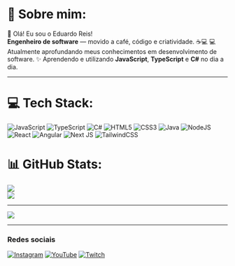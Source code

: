 # 💫 Sobre mim:
👋 Olá! Eu sou o Eduardo Reis!  
**Engenheiro de software** — movido a café, código e criatividade. ☕💻
💻Atualmente aprofundando meus conhecimentos em desenvolvimento de software.
✨ Aprendendo e utilizando **JavaScript**, **TypeScript** e **C#** no dia a dia.

---

# 💻 Tech Stack:
![JavaScript](https://img.shields.io/badge/javascript-%23323330.svg?style=for-the-badge&logo=javascript&logoColor=%23F7DF1E)
![TypeScript](https://img.shields.io/badge/typescript-%23007ACC.svg?style=for-the-badge&logo=typescript&logoColor=white)
![C#](https://img.shields.io/badge/c%23-%23239120.svg?style=for-the-badge&logo=csharp&logoColor=white)
![HTML5](https://img.shields.io/badge/html5-%23E34F26.svg?style=for-the-badge&logo=html5&logoColor=white)
![CSS3](https://img.shields.io/badge/css3-%231572B6.svg?style=for-the-badge&logo=css3&logoColor=white)
![Java](https://img.shields.io/badge/java-%23ED8B00.svg?style=for-the-badge&logo=openjdk&logoColor=white)
![NodeJS](https://img.shields.io/badge/node.js-6DA55F?style=for-the-badge&logo=node.js&logoColor=white)
![React](https://img.shields.io/badge/react-%2320232a.svg?style=for-the-badge&logo=react&logoColor=%2361DAFB)
![Angular](https://img.shields.io/badge/angular-%23DD0031.svg?style=for-the-badge&logo=angular&logoColor=white)
![Next JS](https://img.shields.io/badge/Next-black?style=for-the-badge&logo=next.js&logoColor=white)
![TailwindCSS](https://img.shields.io/badge/tailwindcss-%2338B2AC.svg?style=for-the-badge&logo=tailwind-css&logoColor=white)


# 📊 GitHub Stats:
![](https://github-readme-streak-stats.herokuapp.com/?user=Edwardd-Dev&theme=dark&hide_border=true)<br/>
![](https://github-readme-stats.vercel.app/api/top-langs/?username=Edwardd-Dev&theme=dark&hide_border=true&layout=compact)

---

[![](https://visitcount.itsvg.in/api?id=Edwardd-Dev&icon=0&color=4)](https://visitcount.itsvg.in)

---

### Redes sociais
[![Instagram](https://img.shields.io/badge/Instagram-E4405F?style=for-the-badge&logo=instagram&logoColor=white)](https://www.instagram.com/edwaardd7/?igsh=Nml2eG9udHk2Mjg4#)
[![YouTube](https://img.shields.io/badge/YouTube-FF0000?style=for-the-badge&logo=youtube&logoColor=white)](https://www.youtube.com/watch?v=k_ReFLNJj-s&ab_channel=EduardoGomes)
[![Twitch](https://img.shields.io/badge/Twitch-9146FF?style=for-the-badge&logo=twitch&logoColor=white)](https://www.twitch.tv/dudss77)
